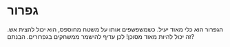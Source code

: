 # גפרור

הגפרור הוא כלי מאוד יעיל. כשמשפשפים אותו על משטח מחוספס, הוא יכול להצית אש. זה
יכול להיות מאוד מסוכן! לכן עדיף להישמר ממשחקים בגפרורים. הבנתם?
